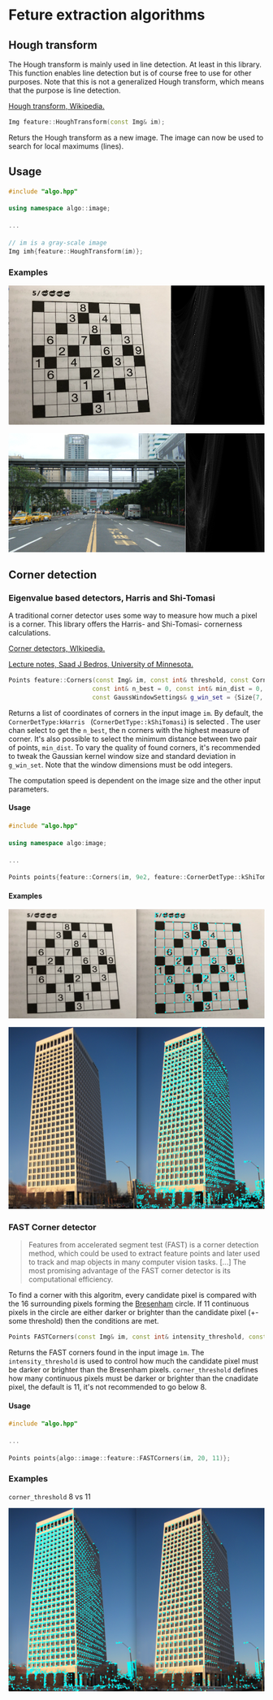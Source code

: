 Feture extraction algorithms
==========================

## Hough transform
The Hough transform is mainly used in line detection. At least in this library. This function enables line detection
 but is of course free to use for other purposes. Note that this is not a generalized Hough transform, which means
  that the purpose is line detection.
  
[Hough transform, Wikipedia.](https://en.wikipedia.org/wiki/Hough_transform)

```cpp
Img feature::HoughTransform(const Img& im);
```
Returs the Hough transform as a new image. The image can now be used to search for local maximums (lines).

## Usage
```cpp
#include "algo.hpp"

using namespace algo::image;

...

// im is a gray-scale image
Img imh{feature::HoughTransform(im)};
```

### Examples

![Puzzle](images/hough_transform_puzzle.png)

![Puzzle](images/hough_transform_road.png)

## Corner detection

### Eigenvalue based detectors, Harris and Shi-Tomasi
A traditional corner detector uses some way to measure how much a pixel is a corner. This library offers the Harris- and
 Shi-Tomasi- cornerness calculations.
 
[Corner detectors, WIkipedia.](https://en.wikipedia.org/wiki/Corner_detection)
 
[Lecture notes, Saad J Bedros, University of Minnesota.](https://bit.ly/2XzCuis)
 
```cpp
Points feature::Corners(const Img& im, const int& threshold, const CornerDetType& det_type = CornerDetType::kHarris,
                       const int& n_best = 0, const int& min_dist = 0,
                       const GaussWindowSettings& g_win_set = {Size{7, 7}, 1.0});
```
Returns a list of coordinates of corners in the input image `im`. By default, the `CornerDetType:kHarris
` (`CornerDetType::kShiTomasi`) is
 selected
. The user chan select to get the `n_best`, the n corners with the highest measure of corner. It's also possible to
 select the minimum distance between two pair of points, `min_dist`. To vary the quality of found corners, it's
  recommended to tweak the Gaussian kernel window size and standard deviation in `g_win_set`. Note that the window
   dimensions must be odd integers.
   
 The computation speed is dependent on the image size and the other input parameters.
   
 #### Usage
 ```cpp
#include "algo.hpp"

using namespace algo:image;

... 

Points points{feature::Corners(im, 9e2, feature::CornerDetType::kShiTomasi, 0, 4, {5, 5, 1.0})};
 ```

#### Examples

![Coners in puzzle.](images/corners_puzzle.png) 

![Coners in building, picture from Wikipedia.](images/corners_building.png) 

### FAST Corner detector
> Features from accelerated segment test (FAST) is a corner detection method, which could be used to extract feature points and later used to track and map objects in many computer vision tasks.
> [...] The most promising advantage of the FAST corner detector is its computational efficiency.

To find a corner with this algoritm, every candidate pixel is compared with the 16 surrounding pixels forming
the [Bresenham](https://en.wikipedia.org/wiki/Midpoint_circle_algorithm) circle. If 11 continuous pixels in 
the circle are either darker or brighter than the candidate pixel (+- some threshold) then the conditions are met.

```c++
Points FASTCorners(const Img& im, const int& intensity_threshold, const int& corner_threshold = 11);
```
Returns the FAST corners found in the input image `ìm`. The `intensity_threshold` is used to control how much
the candidate pixel must be darker or brighter than the Bresenham pixels. `corner_threshold` defines how many continuous 
pixels must be darker or brighter than the cnadidate pixel, the default is 11, it's not recommended to go below 8.

#### Usage
```c++
#include "algo.hpp"

...

Points points{algo::image::feature::FASTCorners(im, 20, 11)};
```

### Examples

`corner_threshold` 8 vs 11 

![Fast Corners](images/fast_corners.png)